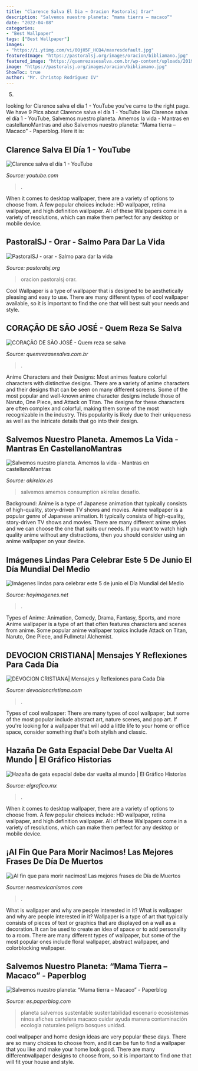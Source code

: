 ```yaml
---
title: "Clarence Salva El Dia ~ Oracion Pastoralsj Orar"
description: "Salvemos nuestro planeta: “mama tierra – macaco”"
date: "2022-04-08"
categories:
- "Best Wallpaper"
tags: ["Best Wallpaper"]
images:
- "https://i.ytimg.com/vi/0OjH5F_HCQ4/maxresdefault.jpg"
featuredImage: "https://pastoralsj.org/images/oracion/bibliamano.jpg"
featured_image: "https://quemrezasesalva.com.br/wp-content/uploads/2019/08/Coração-de-São-José.jpg"
image: "https://pastoralsj.org/images/oracion/bibliamano.jpg"
ShowToc: true
author: "Mr. Christop Rodriguez IV"
---
```



5.

	

		
looking for Clarence salva el día 1 - YouTube you've came to the right page. We have 9 Pics about Clarence salva el día 1 - YouTube like Clarence salva el día 1 - YouTube, Salvemos nuestro planeta. Amemos la vida - Mantras en castellanoMantras and also Salvemos nuestro planeta: “Mama tierra – Macaco” - Paperblog. Here it is:
		
    
## Clarence Salva El Día 1 - YouTube

<img loading=lazy src="https://i.ytimg.com/vi/0OjH5F_HCQ4/maxresdefault.jpg" onerror="this.onerror=null;this.src='https://tse3.mm.bing.net/th?id=OIP.KGpuRCrdRtAlBAUblM51_QHaEK&amp;pid=15.1';" alt="Clarence salva el día 1 - YouTube">

_Source: youtube.com_

>. 

	

When it comes to desktop wallpaper, there are a variety of options to choose from. A few popular choices include: HD wallpaper, retina wallpaper, and high definition wallpaper. All of these Wallpapers come in a variety of resolutions, which can make them perfect for any desktop or mobile device. 

    
## PastoralSJ - Orar - Salmo Para Dar La Vida

<img loading=lazy src="https://pastoralsj.org/images/oracion/bibliamano.jpg" onerror="this.onerror=null;this.src='https://tse2.mm.bing.net/th?id=OIP.5dOz-G4tmjppbhOBuKeWQwHaE8&amp;pid=15.1';" alt="PastoralSJ - orar - Salmo para dar la vida">

_Source: pastoralsj.org_

>oracion pastoralsj orar. 

	

Cool Wallpaper is a type of wallpaper that is designed to be aesthetically pleasing and easy to use. There are many different types of cool wallpaper available, so it is important to find the one that will best suit your needs and style.

    
## CORAÇÃO DE SÃO JOSÉ - Quem Reza Se Salva

<img loading=lazy src="https://quemrezasesalva.com.br/wp-content/uploads/2019/08/Coração-de-São-José.jpg" onerror="this.onerror=null;this.src='https://tse2.mm.bing.net/th?id=OIP.cpYU8yH6eEQjulRF1xNsaAHaK3&amp;pid=15.1';" alt="CORAÇÃO DE SÃO JOSÉ - Quem reza se salva">

_Source: quemrezasesalva.com.br_

>. 

	

Anime Characters and their Designs: Most animes feature colorful characters with distinctive designs.
There are a variety of anime characters and their designs that can be seen on many different screens. Some of the most popular and well-known anime character designs include those of Naruto, One Piece, and Attack on Titan. The designs for these characters are often complex and colorful, making them some of the most recognizable in the industry. This popularity is likely due to their uniqueness as well as the intricate details that go into their design.

    
## Salvemos Nuestro Planeta. Amemos La Vida - Mantras En CastellanoMantras

<img loading=lazy src="https://akirelax.es/wp-content/uploads/2014/01/salvemos-el-planeta-576x285.jpg" onerror="this.onerror=null;this.src='https://tse1.mm.bing.net/th?id=OIP.rk6OB6I74t8SfiGjgvwBEgHaDq&amp;pid=15.1';" alt="Salvemos nuestro planeta. Amemos la vida - Mantras en castellanoMantras">

_Source: akirelax.es_

>salvemos amemos consumption akirelax desafío. 

	

Background: Anime is a type of Japanese animation that typically consists of high-quality, story-driven TV shows and movies.
Anime wallpaper is a popular genre of Japanese animation. It typically consists of high-quality, story-driven TV shows and movies. There are many different anime styles and we can choose the one that suits our needs. If you want to watch high quality anime without any distractions, then you should consider using an anime wallpaper on your device.

    
## Imágenes Lindas Para Celebrar Este 5 De Junio El Día Mundial Del Medio

<img loading=lazy src="https://hoyimagenes.net/wp-content/uploads/2016/06/DiaDelMedioAmbiente10.jpg" onerror="this.onerror=null;this.src='https://tse4.mm.bing.net/th?id=OIP.GAddbg6dBwyQL8l-5FpcygHaFj&amp;pid=15.1';" alt="Imágenes lindas para celebrar este 5 de junio el Día Mundial del Medio">

_Source: hoyimagenes.net_

>. 

	

Types of Anime: Animation, Comedy, Drama, Fantasy, Sports, and more
Anime wallpaper is a type of art that often features characters and scenes from anime. Some popular anime wallpaper topics include Attack on Titan, Naruto, One Piece, and Fullmetal Alchemist.

    
## DEVOCION CRISTIANA| Mensajes Y Reflexiones Para Cada Día

<img loading=lazy src="https://www.devocioncristiana.com/imagenes/devocion-cristiana-devocionales-diarios.jpg" onerror="this.onerror=null;this.src='https://tse4.mm.bing.net/th?id=OIP.7HEX5LgYihKuMjGn-uK-DQHaEK&amp;pid=15.1';" alt="DEVOCION CRISTIANA| Mensajes y Reflexiones para Cada Día">

_Source: devocioncristiana.com_

>. 

	

Types of cool wallpaper:
There are many types of cool wallpaper, but some of the most popular include abstract art, nature scenes, and pop art. If you're looking for a wallpaper that will add a little life to your home or office space, consider something that's both stylish and classic.

    
## Hazaña De Gata Espacial Debe Dar Vuelta Al Mundo | El Gráfico Historias

<img loading=lazy src="https://www.elgrafico.mx/sites/default/files/2017/11/09/gatosph01_52152297.jpg" onerror="this.onerror=null;this.src='https://tse3.mm.bing.net/th?id=OIP.JVoCWJcY1DPDMixnNF1gogHaEK&amp;pid=15.1';" alt="Hazaña de gata espacial debe dar vuelta al mundo | El Gráfico Historias">

_Source: elgrafico.mx_

>. 

	

When it comes to desktop wallpaper, there are a variety of options to choose from. A few popular choices include: HD wallpaper, retina wallpaper, and high definition wallpaper. All of these Wallpapers come in a variety of resolutions, which can make them perfect for any desktop or mobile device. 

    
## ¡Al Fin Que Para Morir Nacimos! Las Mejores Frases De Día De Muertos

<img loading=lazy src="https://neomexicanismos.com/wp-content/uploads/2018/10/dia-de-muertos-frases-16.jpg" onerror="this.onerror=null;this.src='https://tse3.mm.bing.net/th?id=OIP.nWbxRyE9QyO-mOvJV7lB1AHaLc&amp;pid=15.1';" alt="¡Al fin que para morir nacimos! Las mejores frases de Día de Muertos">

_Source: neomexicanismos.com_

>. 

	

What is wallpaper and why are people interested in it?
What is wallpaper and why are people interested in it?
Wallpaper is a type of art that typically consists of pieces of text or graphics that are displayed on a wall as a decoration. It can be used to create an idea of space or to add personality to a room. There are many different types of wallpaper, but some of the most popular ones include floral wallpaper, abstract wallpaper, and colorblocking wallpaper.

    
## Salvemos Nuestro Planeta: “Mama Tierra – Macaco” - Paperblog

<img loading=lazy src="https://m1.paperblog.com/i/149/1493920/salvemos-nuestro-planeta-mama-tierra-macaco-T-09CCqZ.jpeg" onerror="this.onerror=null;this.src='https://tse2.mm.bing.net/th?id=OIP.SSYdy2S-kkAJPqq1qaLEhQAAAA&amp;pid=15.1';" alt="Salvemos nuestro planeta: “Mama tierra – Macaco” - Paperblog">

_Source: es.paperblog.com_

>planeta salvemos sustentable sustentabilidad escenario ecosistemas ninos afiches cartelera macaco cuidar ayuda manera contaminación ecologia naturales peligro bosques unidad. 

	

cool wallpaper and home design ideas are very popular these days. There are so many choices to choose from, and it can be fun to find a wallpaper that you like and make your home look good. There are many differentwallpaper designs to choose from, so it is important to find one that will fit your house and style.

